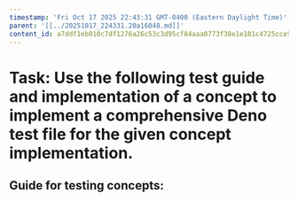 ```yaml
---
timestamp: 'Fri Oct 17 2025 22:43:31 GMT-0400 (Eastern Daylight Time)'
parent: '[[../20251017_224331.20a16048.md]]'
content_id: a7ddf1eb010c7df1276a26c53c3d95cf84aaa0773f38e1e181c4725cce5e511d
---
```


# Task: Use the following test guide and implementation of a concept to implement a comprehensive Deno test file for the given concept implementation.

## Guide for testing concepts:
